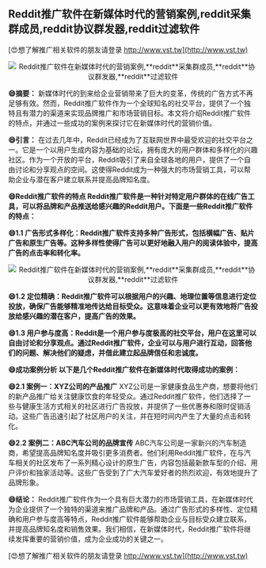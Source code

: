 ## **Reddit推广软件在新媒体时代的营销案例,**reddit**采集群成员,**reddit**协议群发器,**reddit**过滤软件**

[😍想了解推广相关软件的朋友请登录 http://www.vst.tw](http://www.vst.tw)

 <center><img src="https://vst.tw/MP4/tuiguang/png/6.png" alt="Reddit推广软件在新媒体时代的营销案例,**reddit**采集群成员,**reddit**协议群发器,**reddit**过滤软件"></center>

**😄摘要：**
新媒体时代的到来给企业营销带来了巨大的变革，传统的广告方式不再足够有效。然而，Reddit推广软件作为一个全球知名的社交平台，提供了一个独特且有潜力的渠道来实现品牌推广和市场营销目标。本文将介绍Reddit推广软件的特点，并通过一些成功的案例来探讨它在新媒体时代的营销价值。

**😄引言：**
在过去几年中，Reddit已经成为了互联网世界中最受欢迎的社交平台之一。它是一个以用户生成内容为基础的论坛，拥有庞大的用户群体和多样化的兴趣社区。作为一个开放的平台，Reddit吸引了来自全球各地的用户，提供了一个自由讨论和分享观点的空间。这使得Reddit成为一种强大的市场营销工具，可以帮助企业与潜在客户建立联系并提高品牌知名度。

**😄Reddit推广软件的特点 Reddit推广软件是一种针对特定用户群体的在线广告工具，可以将品牌和产品推送给感兴趣的Reddit用户。下面是一些Reddit推广软件的特点：**

**😄1.1 广告形式多样化：Reddit推广软件支持多种广告形式，包括横幅广告、贴片广告和原生广告等。这种多样性使得广告可以更好地融入用户的阅读体验中，提高广告的点击率和转化率。**

 <center><img src="https://vst.tw/MP4/tuiguang/png/0.png" alt="Reddit推广软件在新媒体时代的营销案例,**reddit**采集群成员,**reddit**协议群发器,**reddit**过滤软件"></center>

**😄1.2 定位精确：Reddit推广软件可以根据用户的兴趣、地理位置等信息进行定位投放，确保广告能够精准地传达给目标受众。这意味着企业可以更有效地将广告投放给感兴趣的潜在客户，提高广告的效果。**

**😄1.3 用户参与度高：Reddit是一个用户参与度极高的社交平台，用户在这里可以自由讨论和分享观点。通过Reddit推广软件，企业可以与用户进行互动，回答他们的问题、解决他们的疑虑，并借此建立起品牌信任和忠诚度。**

**😄成功案例分析 以下是几个Reddit推广软件在新媒体时代取得成功的案例：**

**😄2.1 案例一：XYZ公司的产品推广**
XYZ公司是一家健康食品生产商，想要将他们的新产品推广给关注健康饮食的年轻受众。通过Reddit推广软件，他们选择了一些与健康生活方式相关的社区进行广告投放，并提供了一些优惠券和限时促销活动。这些广告迅速引起了社区用户的关注，并在短时间内产生了大量的点击和转化。

**😄2.2 案例二：ABC汽车公司的品牌宣传**
ABC汽车公司是一家新兴的汽车制造商，希望提高品牌知名度并吸引更多消费者。他们利用Reddit推广软件，在与汽车相关的社区发布了一系列精心设计的原生广告，内容包括最新款车型的介绍、用户评价和独家活动等。这些广告受到了广大汽车爱好者的热烈欢迎，有效地提升了品牌形象。

**😄结论：**
Reddit推广软件作为一个具有巨大潜力的市场营销工具，在新媒体时代为企业提供了一个独特的渠道来推广品牌和产品。通过广告形式的多样性、定位精确和用户参与度高等特点，Reddit推广软件能够帮助企业与目标受众建立联系，并提高品牌知名度和销售效果。我们相信，在新媒体时代，Reddit推广软件将继续发挥重要的营销价值，成为企业成功的关键之一。

[😍想了解推广相关软件的朋友请登录 http://www.vst.tw](http://www.vst.tw)



